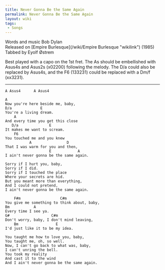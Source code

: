 ```yaml
---
title: Never Gonna Be the Same Again
permalink: Never Gonna Be the Same Again
layout: wiki
tags:
 - Songs
---
```


Words and music Bob Dylan  
Released on [Empire Burlesque](/wiki/Empire Burlesque "wikilink") (1985)  
Tabbed by Eyolf Østrem

Best played with a capo on the 1st fret. The As should be embellished
with Asus4s and Asus2s (x02200) following the melody. The D/a could also
be replaced by Asus4s, and the F6 (133231) could be replaced with a Dm/f
(xx3231).

* * * * *

    A Asus4      A Asus4

    A
    Now you're here beside me, baby,
    D/a             E
    You're a living dream.
        A
    And every time you get this close
       D/a              E
    It makes me want to scream.
        F6
    You touched me and you knew
               A                D
    That I was warm for you and then,
                        E            A
    I ain't never gonna be the same again.

    Sorry if I hurt you, baby,
    Sorry if I did.
    Sorry if I touched the place
    Where your secrets are hid.
    But you meant more than everything,
    And I could not pretend,
    I ain't never gonna be the same again.

        F#m                  C#m
    You give me something to think about, baby,
    Bm           A
    Every time I see ya.
    G#                   C#m
    Don't worry, baby, I don't mind leaving,
        Bm                 E
    I'd just like it to be my idea.

    You taught me how to love you, baby,
    You taught me, oh, so well.
    Now, I can't go back to what was, baby,
    I can't unring the bell.
    You took my reality
    And cast it to the wind
    And I ain't never gonna be the same again.
